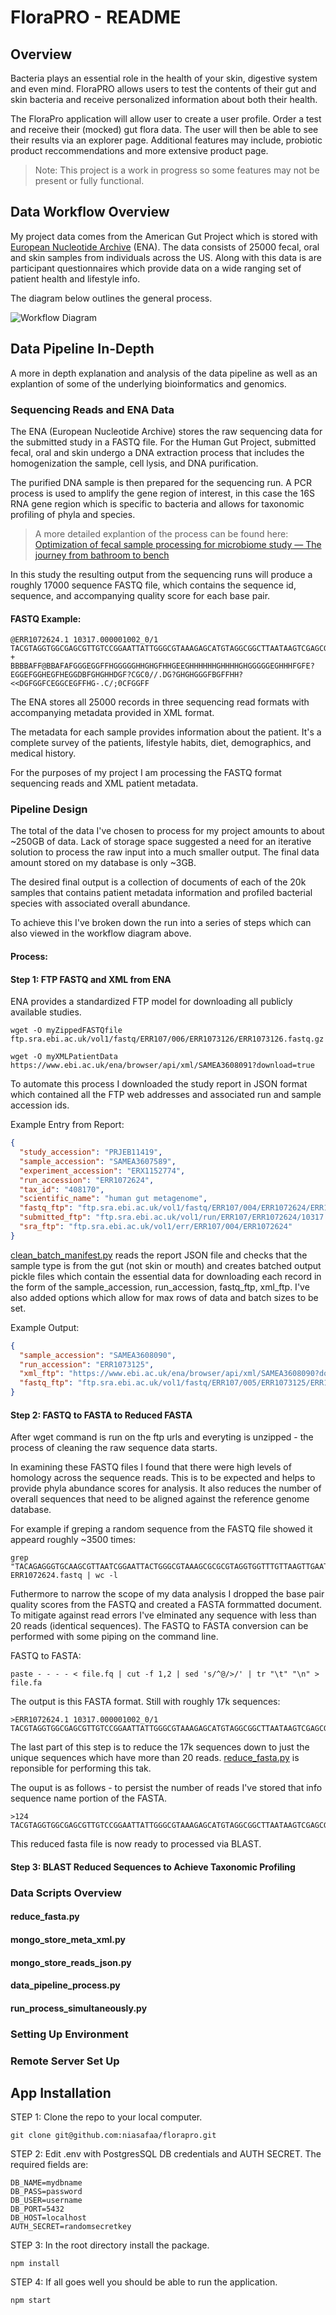 # FloraPRO - README

## Overview

Bacteria plays an essential role in the health of your skin, digestive system and even mind. FloraPRO allows users to test the contents of their gut and skin bacteria and receive personalized information about both their health.

The FloraPro application will allow user to create a user profile. Order a test and receive their (mocked) gut flora data. The user will then be able to see their results via an explorer page. Additional features may include, probiotic product reccommendations and more extensive product page.

> Note: This project is a work in progress so some features may not be present or fully functional.

## Data Workflow Overview

My project data comes from the American Gut Project which is stored with [European Nucleotide Archive](https://www.ebi.ac.uk/ena/data/view/PRJEB11419) (ENA). The data consists of 25000 fecal, oral and skin samples from individuals across the US. Along with this data is are participant questionnaires which provide data on a wide ranging set of patient health and lifestyle info.

The diagram below outlines the general process.

![Workflow Diagram](/img/DATAPIPELINE.png)

## Data Pipeline In-Depth

A more in depth explanation and analysis of the data pipeline as well as an explantion of some of the underlying bioinformatics and genomics.

### Sequencing Reads and ENA Data

The ENA (European Nucleotide Archive) stores the raw sequencing data for the submitted study in a FASTQ file. For the Human Gut Project, submitted fecal, oral and skin undergo a DNA extraction process that includes the homogenization the sample, cell lysis, and DNA purification.

The purified DNA sample is then prepared for the sequencing run. A PCR process is used to amplify the gene region of interest, in this case the 16S RNA gene region which is specific to bacteria and allows for taxonomic profiling of phyla and species.

> A more detailed explantion of the process can be found here: [Optimization of fecal sample processing for microbiome study — The journey from bathroom to bench](https://www.sciencedirect.com/science/article/pii/S0929664617308574)

In this study the resulting output from the sequencing runs will produce a roughly 17000 sequence FASTQ file, which contains the sequence id, sequence, and accompanying quality score for each base pair.

#### FASTQ Example:

```
@ERR1072624.1 10317.000001002_0/1
TACGTAGGTGGCGAGCGTTGTCCGGAATTATTGGGCGTAAAGAGCATGTAGGCGGCTTAATAAGTCGAGCGTGAAAATGCGGGGCTCAACCCCGTATGGCGCTGGAAACTGTTAGGCTTGAGTGCAGGAGAGGAAAGGGGAATTCCCAGTG
+
BBBBAFF@BBAFAFGGGEGGFFHGGGGGHHGHGFHHGEEGHHHHHHGHHHHGHGGGGGEGHHHFGFE?EGGEFGGHEGFHEGGDBFGHGHHDGF?CGC0//.DG?GHGHGGGFBGFFHH?<<DGFGGFCEGGCEGFFHG-.C/;0CFGGFF
```

The ENA stores all 25000 records in three sequencing read formats with accompanying metadata provided in XML format.

The metadata for each sample provides information about the patient. It's a complete survey of the patients, lifestyle habits, diet, demographics, and medical history.

For the purposes of my project I am processing the FASTQ format sequencing reads and XML patient metadata.

### Pipeline Design

The total of the data I've chosen to process for my project amounts to about ~250GB of data. Lack of storage space suggested a need for an iterative solution to process the raw input into a much smaller output. The final data amount stored on my database is only ~3GB.

The desired final output is a collection of documents of each of the 20k samples that contains patient metadata information and profiled bacterial species with associated overall abundance.

To achieve this I've broken down the run into a series of steps which can also viewed in the workflow diagram above.

#### Process:

#### Step 1: FTP FASTQ and XML from ENA

ENA provides a standardized FTP model for downloading all publicly available studies.

```
wget -O myZippedFASTQfile ftp.sra.ebi.ac.uk/vol1/fastq/ERR107/006/ERR1073126/ERR1073126.fastq.gz

wget -O myXMLPatientData https://www.ebi.ac.uk/ena/browser/api/xml/SAMEA3608091?download=true
```

To automate this process I downloaded the study report in JSON format which contained all the FTP web addresses and associated run and sample accession ids.

Example Entry from Report:

```json
{
  "study_accession": "PRJEB11419",
  "sample_accession": "SAMEA3607589",
  "experiment_accession": "ERX1152774",
  "run_accession": "ERR1072624",
  "tax_id": "408170",
  "scientific_name": "human gut metagenome",
  "fastq_ftp": "ftp.sra.ebi.ac.uk/vol1/fastq/ERR107/004/ERR1072624/ERR1072624.fastq.gz",
  "submitted_ftp": "ftp.sra.ebi.ac.uk/vol1/run/ERR107/ERR1072624/10317.000001002.fastq.gz",
  "sra_ftp": "ftp.sra.ebi.ac.uk/vol1/err/ERR107/004/ERR1072624"
}
```

[clean_batch_manifest.py](https://github.com/niasafaa/florapro/blob/master/data/scripts/clean_batch_manifest.py) reads the report JSON file and checks that the sample type is from the gut (not skin or mouth) and creates batched output pickle files which contain the essential data for downloading each record in the form of the sample_accession, run_accession, fastq_ftp, xml_ftp. I've also added options which allow for max rows of data and batch sizes to be set.

Example Output:

```json
{
  "sample_accession": "SAMEA3608090",
  "run_accession": "ERR1073125",
  "xml_ftp": "https://www.ebi.ac.uk/ena/browser/api/xml/SAMEA3608090?download=true",
  "fastq_ftp": "ftp.sra.ebi.ac.uk/vol1/fastq/ERR107/005/ERR1073125/ERR1073125.fastq.gz"
}
```

#### Step 2: FASTQ to FASTA to Reduced FASTA

After wget command is run on the ftp urls and everyting is unzipped - the process of cleaning the raw sequence data starts.

In examining these FASTQ files I found that there were high levels of homology across the sequence reads. This is to be expected and helps to provide phyla abundance scores for analysis. It also reduces the number of overall sequences that need to be aligned against the reference genome database.

For example if greping a random sequence from the FASTQ file showed it appeard roughly ~3500 times:

```
grep "TACAGAGGGTGCAAGCGTTAATCGGAATTACTGGGCGTAAAGCGCGCGTAGGTGGTTTGTTAAGTTGAATGTGAAATCCCCGGGCTCAACCTGGGAACTGCATCCAAAACTGGCAAGCTAGAGTATGGTAGAGGGTAGTGGAATTTCCTGT" ERR1072624.fastq | wc -l
```

Futhermore to narrow the scope of my data analysis I dropped the base pair quality scores from the FASTQ and created a FASTA formmatted document. To mitigate against read errors I've elminated any sequence with less than 20 reads (identical sequences). The FASTQ to FASTA conversion can be performed with some piping on the command line.

FASTQ to FASTA:

```
paste - - - - < file.fq | cut -f 1,2 | sed 's/^@/>/' | tr "\t" "\n" > file.fa
```

The output is this FASTA format. Still with roughly 17k sequences:

```
>ERR1072624.1 10317.000001002_0/1
TACGTAGGTGGCGAGCGTTGTCCGGAATTATTGGGCGTAAAGAGCATGTAGGCGGCTTAATAAGTCGAGCGTGAAAATGCGGGGCTCAACCCCGTATGGCGCTGGAAACTGTTAGGCTTGAGTGCAGGAGAGGAAAGGGGAATTCCCAGTG
```

The last part of this step is to reduce the 17k sequences down to just the unique sequences which have more than 20 reads. [reduce_fasta.py](https://github.com/niasafaa/florapro/blob/master/data/scripts/reduce_fasta.py) is reponsible for performing this tak.

The ouput is as follows - to persist the number of reads I've stored that info sequence name portion of the FASTA.

```
>124
TACGTAGGTGGCGAGCGTTGTCCGGAATTATTGGGCGTAAAGAGCATGTAGGCGGCTTAATAAGTCGAGCGTGAAAATGCGGGGCTCAACCCCGTATGGCGCTGGAAACTGTTAGGCTTGAGTGCAGGAGAGGAAAGGGGAATTCCCAGTG
```

This reduced fasta file is now ready to processed via BLAST.

#### Step 3: BLAST Reduced Sequences to Achieve Taxonomic Profiling

### Data Scripts Overview

#### reduce_fasta.py

#### mongo_store_meta_xml.py

#### mongo_store_reads_json.py

#### data_pipeline_process.py

#### run_process_simultaneously.py

### Setting Up Environment

### Remote Server Set Up

## App Installation

STEP 1: Clone the repo to your local computer.

```
git clone git@github.com:niasafaa/florapro.git
```

STEP 2: Edit .env with PostgresSQL DB credentials and AUTH SECRET. The required fields are:

```
DB_NAME=mydbname
DB_PASS=password
DB_USER=username
DB_PORT=5432
DB_HOST=localhost
AUTH_SECRET=randomsecretkey
```

STEP 3: In the root directory install the package.

```
npm install
```

STEP 4: If all goes well you should be able to run the application.

```
npm start
```
